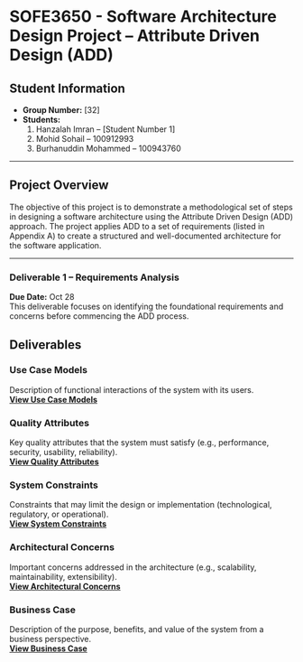 # SOFE3650 - Software Architecture Design Project – Attribute Driven Design (ADD)

## Student Information
- **Group Number:** [32]  
- **Students:**  
  1. Hanzalah Imran – [Student Number 1]  
  2. Mohid Sohail – 100912993  
  3. Burhanuddin Mohammed – 100943760  

---

## Project Overview
The objective of this project is to demonstrate a methodological set of steps in designing a software architecture using the Attribute Driven Design (ADD) approach. The project applies ADD to a set of requirements (listed in Appendix A) to create a structured and well-documented architecture for the software application.

---

### Deliverable 1 – Requirements Analysis
**Due Date:** Oct 28  
This deliverable focuses on identifying the foundational requirements and concerns before commencing the ADD process.

## Deliverables

### Use Case Models
Description of functional interactions of the system with its users.  
**[View Use Case Models](./Use%20Cases.md)**

### Quality Attributes
Key quality attributes that the system must satisfy (e.g., performance, security, usability, reliability).  
**[View Quality Attributes](./Quality%20Attributes.md)**

### System Constraints
Constraints that may limit the design or implementation (technological, regulatory, or operational).  
**[View System Constraints](./Constraints.md)**

### Architectural Concerns
Important concerns addressed in the architecture (e.g., scalability, maintainability, extensibility).  
**[View Architectural Concerns](./Concerns.md)**

### Business Case
Description of the purpose, benefits, and value of the system from a business perspective.  
**[View Business Case](./Business%20Case.md)**
